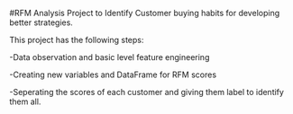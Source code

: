 #RFM Analysis Project to Identify Customer buying habits for developing better strategies.

This project has the following steps:

-Data observation and basic level feature engineering

-Creating new variables and DataFrame for RFM scores

-Seperating the scores of each customer and giving them label to identify them all.
